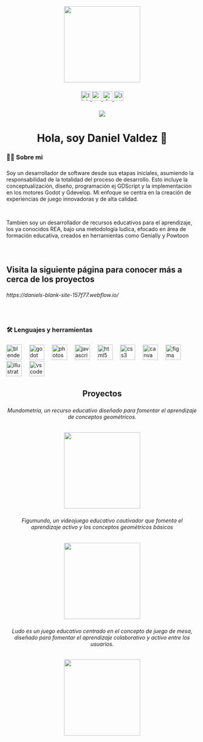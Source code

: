 <div align="center">
  <img height="200" src="https://cdn.discordapp.com/attachments/1272630507263492199/1341404883462656010/Frame_30_1.png?ex=67b5e026&is=67b48ea6&hm=707708a10d0dc76029444306201f30c957651e771fb59cfc4e3bbdeca6291702&"  />
</div>

###

<div align="center">
  <a href="https://www.linkedin.com/in/danielvaldeztorres?utm_source=share&utm_campaign=share_via&utm_content=profile&utm_medium=android_app" target="_blank">
    <img src="https://img.shields.io/static/v1?message=LinkedIn&logo=linkedin&label=&color=0077B5&logoColor=white&labelColor=&style=for-the-badge" height="25" alt="linkedin logo"  />
  </a>
  <a href="https://www.youtube.com/@Dannter" target="_blank">
    <img src="https://img.shields.io/static/v1?message=Youtube&logo=youtube&label=&color=FF0000&logoColor=white&labelColor=&style=for-the-badge" height="25" alt="youtube logo"  />
  </a>
  <a href="https://discord.com/channels/@me/1272630507263492199" target="_blank">
    <img src="https://img.shields.io/static/v1?message=Discord&logo=discord&label=&color=7289DA&logoColor=white&labelColor=&style=for-the-badge" height="25" alt="discord logo"  />
  </a>
  <a href="instagram.com/dannter_3d" target="_blank">
    <img src="https://img.shields.io/static/v1?message=Instagram&logo=instagram&label=&color=E4405F&logoColor=white&labelColor=&style=for-the-badge" height="25" alt="instagram logo"  />
  </a>
</div>

###

<div align="center">
  <img src="https://visitor-badge.laobi.icu/badge?page_id=dannter2103.dannter2103&"  />
</div>

###

<h1 align="center">Hola, soy Daniel Valdez 👋</h1>

###

<h3 align="left">👩‍💻  Sobre mi</h3>

###

<p align="left">Soy un desarrollador de software desde sus etapas iniciales, asumiendo la responsabilidad de la totalidad del proceso de desarrollo. Esto incluye la conceptualización, diseño, programación ej GDScript y la implementación en los motores Godot y Gdevelop. Mi enfoque se centra en la creación de experiencias de juego innovadoras y de alta calidad.</p>

</br>

<p align="left">Tambien soy un desarrollador de recursos educativos para el aprendizaje, los ya conocidos REA, bajo una metodología ludica, efocado en área de formación educativa, creados en herramientas como Genially y Powtoon


###

</br>

## Visita la siguiente página para conocer más a cerca de los proyectos
<h6 align="left">https://daniels-blank-site-157f77.webflow.io/</h6>
</br>

###

<h3 align="left">🛠 Lenguajes y herramientas</h3>

###

<div align="left">
  <img src="https://cdn.jsdelivr.net/gh/devicons/devicon/icons/blender/blender-original.svg" height="40" alt="blender logo"  />
  <img width="12" />
  <img src="https://cdn.jsdelivr.net/gh/devicons/devicon/icons/godot/godot-original.svg" height="40" alt="godot logo"  />
  <img width="12" />
  <img src="https://cdn.jsdelivr.net/gh/devicons/devicon/icons/photoshop/photoshop-plain.svg" height="40" alt="photoshop logo"  />
  <img width="12" />
  <img src="https://cdn.jsdelivr.net/gh/devicons/devicon/icons/javascript/javascript-original.svg" height="40" alt="javascript logo"  />
  <img width="12" />
  <img src="https://cdn.jsdelivr.net/gh/devicons/devicon/icons/html5/html5-original.svg" height="40" alt="html5 logo"  />
  <img width="12" />
  <img src="https://cdn.jsdelivr.net/gh/devicons/devicon/icons/css3/css3-original.svg" height="40" alt="css3 logo"  />
  <img width="12" />
  <img src="https://cdn.jsdelivr.net/gh/devicons/devicon/icons/canva/canva-original.svg" height="40" alt="canva logo"  />
  <img width="12" />
  <img src="https://cdn.jsdelivr.net/gh/devicons/devicon/icons/figma/figma-original.svg" height="40" alt="figma logo"  />
  <img width="12" />
  <img src="https://cdn.jsdelivr.net/gh/devicons/devicon/icons/illustrator/illustrator-plain.svg" height="40" alt="illustrator logo"  />
  <img width="12" />
  <img src="https://cdn.jsdelivr.net/gh/devicons/devicon/icons/vscode/vscode-original.svg" height="40" alt="vscode logo"  />
</div>

###

<h2 align="center">Proyectos</h2>

###

<h6 align="center">Mundometria, un recurso educativo diseñado para fomentar el aprendizaje de conceptos geométricos.</h6>

###

<div align="center">
  <img height="200" src="https://cdn.discordapp.com/attachments/1272630507263492199/1341412381573775463/Group_739_1.png?ex=67b5e722&is=67b495a2&hm=90539bb40eed5a936e9352be67c852fbf563051c4684d80a0f18cf4874c7d96b&"  />
</div>

###

<h6 align="center">Figumundo, un videojuego educativo cautivador que fomenta el aprendizaje activo y los conceptos geométricos básicos</h6>

###

<div align="center">
  <img height="200" src="https://cdn.discordapp.com/attachments/1272630507263492199/1341414732191498372/intro_1.png?ex=67b5e952&is=67b497d2&hm=543aac65fcc2c17ce6fe74a991fb54912383c36cfdcfbe49d8c6c85ec4e44c28&"  />
</div>

###

<h6 align="center">Ludo es un juego educativo centrado en el concepto de juego de mesa, diseñado para fomentar el aprendizaje colaborativo y activo entre los usuarios.</h6>

###

<div align="center">
  <img height="200" src="https://cdn.prod.website-files.com/67b375e724c5ae42d2f2e7a5/67b3b9b33a852cbd41af1195_portada%20de%20ludo.png"  />
</div>

###
